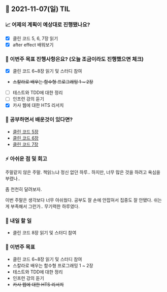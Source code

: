 ## 📆 2021-11-07(일) TIL

### 📈 어제의 계획이 예상대로 진행됐나요?
- [x] 클린 코드 5, 6, 7장 읽기
- [x] after effect 배워보기

### 🦄 이번주 목표 진행사항은요? (오늘 조금이라도 진행했으면 체크)
- [x] 클린 코드 6~8장 읽기 및 스터디 참여
- ~~스칼라로 배우는 함수형 프로그래밍 1 ~ 2장~~
- [ ] 테스트와 TDD에 대한 정리
- [ ] 인프런 강의 듣기
- [x] 카사 웹에 대한 HTS 리서치

### 🤔 공부하면서 배운것이 있다면?
- [클린 코드 5장](https://saseungmin.github.io/reading_books_record_repository/docs/clean/clean-code/chapter-5)
- [클린 코드 6장](https://saseungmin.github.io/reading_books_record_repository/docs/clean/clean-code/chapter-6)
- [클린 코드 7장](https://saseungmin.github.io/reading_books_record_repository/docs/clean/clean-code/chapter-7)

### ⚡ 아쉬운 점 및 회고
주말같지 않은 주말. 책읽느냐 정신 없던 하루.. 하지만, 너무 많은 것을 하려고 욕심을 부렸나..   

좀 천천히 달려보자.   

이번 주말은 생각보다 너무 아쉬웠다. 공부도 잘 손에 안잡혀서 집중도 잘 안됐다. 쉬는게 부족해서 그런가.. 무기력한 하루였다.

### 🚀 내일 할 일
- 클린 코드 8장 읽기 및 스터디 참여

### 🎯 이번주 목표
- 클린 코드 6~8장 읽기 및 스터디 참여
- 스칼라로 배우는 함수형 프로그래밍 1 ~ 2장
- 테스트와 TDD에 대한 정리
- 인프런 강의 듣기
- ~~카사 웹에 대한 HTS 리서치~~
